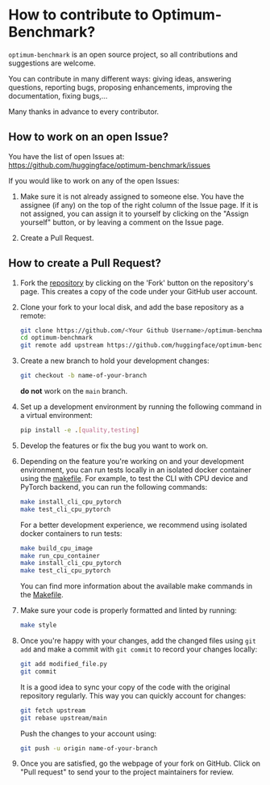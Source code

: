 
# How to contribute to Optimum-Benchmark?

`optimum-benchmark` is an open source project, so all contributions and suggestions are welcome.

You can contribute in many different ways: giving ideas, answering questions, reporting bugs, proposing enhancements, improving the documentation, fixing bugs,...

Many thanks in advance to every contributor.

## How to work on an open Issue?

You have the list of open Issues at: <https://github.com/huggingface/optimum-benchmark/issues>

If you would like to work on any of the open Issues:

1. Make sure it is not already assigned to someone else. You have the assignee (if any) on the top of the right column of the Issue page. If it is not assigned, you can assign it to yourself by clicking on the "Assign yourself" button, or by leaving a comment on the Issue page.

2. Create a Pull Request.

## How to create a Pull Request?

1. Fork the [repository](https://github.com/huggingface/optimum-benchmark) by clicking on the 'Fork' button on the repository's page. This creates a copy of the code under your GitHub user account.

2. Clone your fork to your local disk, and add the base repository as a remote:

	```bash
	git clone https://github.com/<Your Github Username>/optimum-benchmark.git
	cd optimum-benchmark
	git remote add upstream https://github.com/huggingface/optimum-benchmark.git
	```

3. Create a new branch to hold your development changes:

	```bash
	git checkout -b name-of-your-branch
	```
	
	**do not** work on the `main` branch.

4. Set up a development environment by running the following command in a virtual environment:

	```bash
	pip install -e .[quality,testing]
	```

5. Develop the features or fix the bug you want to work on.

6. Depending on the feature you're working on and your development environment, you can run tests locally in an isolated docker container using the [makefile](Makefile). For example, to test the CLI with CPU device and PyTorch backend, you can run the following commands:

	```bash
	make install_cli_cpu_pytorch
	make test_cli_cpu_pytorch
	```

	For a better development experience, we recommend using isolated docker containers to run tests:
	
	```bash
	make build_cpu_image
	make run_cpu_container
	make install_cli_cpu_pytorch
	make test_cli_cpu_pytorch
	```

	You can find more information about the available make commands in the [Makefile](Makefile).

7. Make sure your code is properly formatted and linted by running:

	```bash
	make style
	```

8. Once you're happy with your changes, add the changed files using `git add` and make a commit with `git commit` to record your changes locally:

	```bash
	git add modified_file.py
	git commit
	```

	It is a good idea to sync your copy of the code with the original repository regularly. This way you can quickly account for changes:

	```bash
	git fetch upstream
	git rebase upstream/main
	```

	Push the changes to your account using:

	```bash
	git push -u origin name-of-your-branch
	```

9. Once you are satisfied, go the webpage of your fork on GitHub. Click on "Pull request" to send your to the project maintainers for review.
